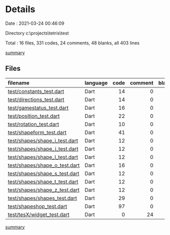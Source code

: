 # Details

Date : 2021-03-24 00:46:09

Directory c:\projects\tetris\test

Total : 16 files,  331 codes, 24 comments, 48 blanks, all 403 lines

[summary](results.md)

## Files
| filename | language | code | comment | blank | total |
| :--- | :--- | ---: | ---: | ---: | ---: |
| [test/constants_test.dart](/test/constants_test.dart) | Dart | 14 | 0 | 2 | 16 |
| [test/directions_test.dart](/test/directions_test.dart) | Dart | 14 | 0 | 2 | 16 |
| [test/gamestatus_test.dart](/test/gamestatus_test.dart) | Dart | 16 | 0 | 2 | 18 |
| [test/position_test.dart](/test/position_test.dart) | Dart | 22 | 0 | 4 | 26 |
| [test/rotation_test.dart](/test/rotation_test.dart) | Dart | 10 | 0 | 2 | 12 |
| [test/shapeform_test.dart](/test/shapeform_test.dart) | Dart | 41 | 0 | 2 | 43 |
| [test/shapes/shape_i_test.dart](/test/shapes/shape_i_test.dart) | Dart | 12 | 0 | 2 | 14 |
| [test/shapes/shape_j_test.dart](/test/shapes/shape_j_test.dart) | Dart | 12 | 0 | 2 | 14 |
| [test/shapes/shape_l_test.dart](/test/shapes/shape_l_test.dart) | Dart | 12 | 0 | 2 | 14 |
| [test/shapes/shape_o_test.dart](/test/shapes/shape_o_test.dart) | Dart | 16 | 0 | 2 | 18 |
| [test/shapes/shape_s_test.dart](/test/shapes/shape_s_test.dart) | Dart | 12 | 0 | 2 | 14 |
| [test/shapes/shape_t_test.dart](/test/shapes/shape_t_test.dart) | Dart | 12 | 0 | 2 | 14 |
| [test/shapes/shape_z_test.dart](/test/shapes/shape_z_test.dart) | Dart | 12 | 0 | 2 | 14 |
| [test/shapes/shapes_test.dart](/test/shapes/shapes_test.dart) | Dart | 29 | 0 | 2 | 31 |
| [test/shapeshop_test.dart](/test/shapeshop_test.dart) | Dart | 97 | 0 | 11 | 108 |
| [test/tesX/widget_test.dart](/test/tesX/widget_test.dart) | Dart | 0 | 24 | 7 | 31 |

[summary](results.md)